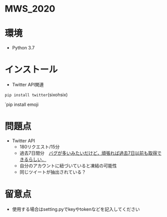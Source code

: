 # MWS_2020

# 環境
- Python 3.7

# インストール
- Twitter API関連

 `pip install twitter`(sixohsix) 

 `pip install emoji 

# 問題点
- Twitter API
  - 180リクエスト/15分
  - 過去7日間分　[バグが多いみたいだけど，頑張れば過去7日以前も取得できるらしい．](https://qiita.com/jinto/items/60f23a6b5d9603836dab)
  - 自分のアカウントに紐づいていると凍結の可能性
  - 同じツイートが抽出されている？

# 留意点
  - 使用する場合はsetting.pyでkeyやtokenなどを記入してください
